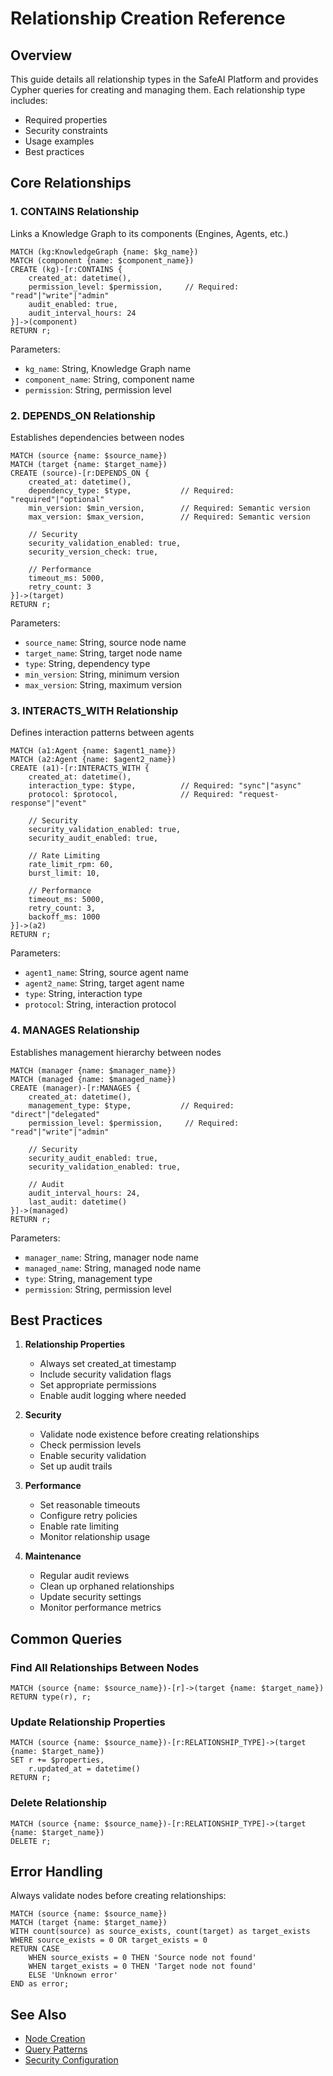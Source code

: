 # Relationship Creation Reference

## Overview

This guide details all relationship types in the SafeAI Platform and provides Cypher queries for creating and managing them. Each relationship type includes:
- Required properties
- Security constraints
- Usage examples
- Best practices

## Core Relationships

### 1. CONTAINS Relationship

Links a Knowledge Graph to its components (Engines, Agents, etc.)

```cypher
MATCH (kg:KnowledgeGraph {name: $kg_name})
MATCH (component {name: $component_name})
CREATE (kg)-[r:CONTAINS {
    created_at: datetime(),
    permission_level: $permission,     // Required: "read"|"write"|"admin"
    audit_enabled: true,
    audit_interval_hours: 24
}]->(component)
RETURN r;
```

Parameters:
- `kg_name`: String, Knowledge Graph name
- `component_name`: String, component name
- `permission`: String, permission level

### 2. DEPENDS_ON Relationship

Establishes dependencies between nodes

```cypher
MATCH (source {name: $source_name})
MATCH (target {name: $target_name})
CREATE (source)-[r:DEPENDS_ON {
    created_at: datetime(),
    dependency_type: $type,           // Required: "required"|"optional"
    min_version: $min_version,        // Required: Semantic version
    max_version: $max_version,        // Required: Semantic version
    
    // Security
    security_validation_enabled: true,
    security_version_check: true,
    
    // Performance
    timeout_ms: 5000,
    retry_count: 3
}]->(target)
RETURN r;
```

Parameters:
- `source_name`: String, source node name
- `target_name`: String, target node name
- `type`: String, dependency type
- `min_version`: String, minimum version
- `max_version`: String, maximum version

### 3. INTERACTS_WITH Relationship

Defines interaction patterns between agents

```cypher
MATCH (a1:Agent {name: $agent1_name})
MATCH (a2:Agent {name: $agent2_name})
CREATE (a1)-[r:INTERACTS_WITH {
    created_at: datetime(),
    interaction_type: $type,          // Required: "sync"|"async"
    protocol: $protocol,              // Required: "request-response"|"event"
    
    // Security
    security_validation_enabled: true,
    security_audit_enabled: true,
    
    // Rate Limiting
    rate_limit_rpm: 60,
    burst_limit: 10,
    
    // Performance
    timeout_ms: 5000,
    retry_count: 3,
    backoff_ms: 1000
}]->(a2)
RETURN r;
```

Parameters:
- `agent1_name`: String, source agent name
- `agent2_name`: String, target agent name
- `type`: String, interaction type
- `protocol`: String, interaction protocol

### 4. MANAGES Relationship

Establishes management hierarchy between nodes

```cypher
MATCH (manager {name: $manager_name})
MATCH (managed {name: $managed_name})
CREATE (manager)-[r:MANAGES {
    created_at: datetime(),
    management_type: $type,           // Required: "direct"|"delegated"
    permission_level: $permission,     // Required: "read"|"write"|"admin"
    
    // Security
    security_audit_enabled: true,
    security_validation_enabled: true,
    
    // Audit
    audit_interval_hours: 24,
    last_audit: datetime()
}]->(managed)
RETURN r;
```

Parameters:
- `manager_name`: String, manager node name
- `managed_name`: String, managed node name
- `type`: String, management type
- `permission`: String, permission level

## Best Practices

1. **Relationship Properties**
   - Always set created_at timestamp
   - Include security validation flags
   - Set appropriate permissions
   - Enable audit logging where needed

2. **Security**
   - Validate node existence before creating relationships
   - Check permission levels
   - Enable security validation
   - Set up audit trails

3. **Performance**
   - Set reasonable timeouts
   - Configure retry policies
   - Enable rate limiting
   - Monitor relationship usage

4. **Maintenance**
   - Regular audit reviews
   - Clean up orphaned relationships
   - Update security settings
   - Monitor performance metrics

## Common Queries

### Find All Relationships Between Nodes
```cypher
MATCH (source {name: $source_name})-[r]->(target {name: $target_name})
RETURN type(r), r;
```

### Update Relationship Properties
```cypher
MATCH (source {name: $source_name})-[r:RELATIONSHIP_TYPE]->(target {name: $target_name})
SET r += $properties,
    r.updated_at = datetime()
RETURN r;
```

### Delete Relationship
```cypher
MATCH (source {name: $source_name})-[r:RELATIONSHIP_TYPE]->(target {name: $target_name})
DELETE r;
```

## Error Handling

Always validate nodes before creating relationships:

```cypher
MATCH (source {name: $source_name})
MATCH (target {name: $target_name})
WITH count(source) as source_exists, count(target) as target_exists
WHERE source_exists = 0 OR target_exists = 0
RETURN CASE 
    WHEN source_exists = 0 THEN 'Source node not found'
    WHEN target_exists = 0 THEN 'Target node not found'
    ELSE 'Unknown error'
END as error;
```

## See Also

- [Node Creation](./nodes.md)
- [Query Patterns](./queries.md)
- [Security Configuration](../security/configuration.md) 